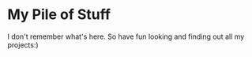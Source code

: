 # My Pile of Stuff

I don't remember what's here. So have fun looking and finding out all my projects:)

